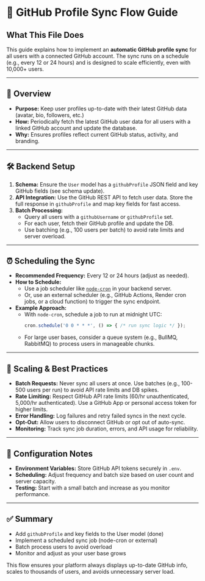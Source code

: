 # 📖 GitHub Profile Sync Flow Guide

## What This File Does
This guide explains how to implement an **automatic GitHub profile sync** for all users with a connected GitHub account. The sync runs on a schedule (e.g., every 12 or 24 hours) and is designed to scale efficiently, even with 10,000+ users.

---

## 🔄 Overview
- **Purpose:** Keep user profiles up-to-date with their latest GitHub data (avatar, bio, followers, etc.)
- **How:** Periodically fetch the latest GitHub user data for all users with a linked GitHub account and update the database.
- **Why:** Ensures profiles reflect current GitHub status, activity, and branding.

---

## 🛠️ Backend Setup
1. **Schema:** Ensure the `User` model has a `githubProfile` JSON field and key GitHub fields (see schema update).
2. **API Integration:** Use the GitHub REST API to fetch user data. Store the full response in `githubProfile` and map key fields for fast access.
3. **Batch Processing:**
   - Query all users with a `githubUsername` or `githubProfile` set.
   - For each user, fetch their GitHub profile and update the DB.
   - Use batching (e.g., 100 users per batch) to avoid rate limits and server overload.

---

## ⏰ Scheduling the Sync
- **Recommended Frequency:** Every 12 or 24 hours (adjust as needed).
- **How to Schedule:**
  - Use a job scheduler like [`node-cron`](https://www.npmjs.com/package/node-cron) in your backend server.
  - Or, use an external scheduler (e.g., GitHub Actions, Render cron jobs, or a cloud function) to trigger the sync endpoint.
- **Example Approach:**
  - With `node-cron`, schedule a job to run at midnight UTC:
    ```js
    cron.schedule('0 0 * * *', () => { /* run sync logic */ });
    ```
  - For large user bases, consider a queue system (e.g., BullMQ, RabbitMQ) to process users in manageable chunks.

---

## 🚦 Scaling & Best Practices
- **Batch Requests:** Never sync all users at once. Use batches (e.g., 100-500 users per run) to avoid API rate limits and DB spikes.
- **Rate Limiting:** Respect GitHub API rate limits (60/hr unauthenticated, 5,000/hr authenticated). Use a GitHub App or personal access token for higher limits.
- **Error Handling:** Log failures and retry failed syncs in the next cycle.
- **Opt-Out:** Allow users to disconnect GitHub or opt out of auto-sync.
- **Monitoring:** Track sync job duration, errors, and API usage for reliability.

---

## 🔧 Configuration Notes
- **Environment Variables:** Store GitHub API tokens securely in `.env`.
- **Scheduling:** Adjust frequency and batch size based on user count and server capacity.
- **Testing:** Start with a small batch and increase as you monitor performance.

---

## ✅ Summary
- Add `githubProfile` and key fields to the User model (done)
- Implement a scheduled sync job (node-cron or external)
- Batch process users to avoid overload
- Monitor and adjust as your user base grows

This flow ensures your platform always displays up-to-date GitHub info, scales to thousands of users, and avoids unnecessary server load. 